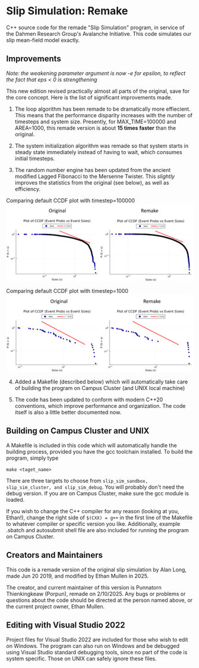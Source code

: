 # Slip Simulation: Remake

C++ source code for the remade "Slip Simulation" program, in service of the Dahmen Research Group's Avalanche Initiative.
This code simulates our slip mean-field model exactly.

## Improvements

_Note: the weakening parameter argument is now -e for epsilon, to reflect the fact that eps < 0 is strengthening_

This new edition revised practically almost all parts of the original, save for the core concept.
Here is the list of significant improvements made.

1) The loop algorithm has been remade to be dramatically more effiecient. This means that the performance disparity increases with
the number of timesteps and system size. Presently, for MAX_TIME=100000 and AREA=1000, this remade version is about **15 times faster** than the original.

2) The system initialization algorithm was remade so that system starts in steady state immediately instead of having to wait, which
consumes initial timesteps.

3) The random number engine has been updated from the ancient modified Lagged Fibonacci to the Mersenne Twister.
This *slightly* improves the statistics from the original (see below), as well as efficiency.

Comparing default CCDF plot with timestep=100000
![Preview](examples/showcase_1.png)

Comparing default CCDF plot with timestep=1000
![Preview](examples/showcase_2.png)

4) Added a Makefile (described below) which will automatically take care of building the program on Campus Cluster (and UNIX local machine)

5) The code has been updated to conform with modern C++20 conventions, which improve performance and organization. The code itself is also
a little better documented now.

## Building on Campus Cluster and UNIX

A Makefile is included in this code which will automatically handle the building process, provided you have the gcc toolchain installed.
To build the program, simply type
```
make <taget_name>
```
There are three targets to choose from `slip_sim_sandbox, slip_sim_cluster, and slip_sim_debug`. You will probably don't need the debug version.
If you are on Campus Cluster, make sure the gcc module is loaded.

If you wish to change the C++ compiler for any reason (looking at you, Ethan!), change the right side of `$(CXX) = g++`
in the first line of the Makefile to whatever compiler or specific version you like. Additionally, example .sbatch and autosubmit shell
file are also included for running the program on Campus Cluster.

## Creators and Maintainers

This code is a remade version of the original slip simulation by Alan Long, made Jun 20 2019, and modified by Ethan Mullen in 2025.

The creator, and current maintainer of this version is Punnatorn Thienkingkeaw (Porpun), remade on 2/10/2025.
Any bugs or problems or questions about the code should be directed at the person named above, or the current project owner, Ethan Mullen.

## Editing with Visual Studio 2022

Project files for Visual Studio 2022 are included for those who wish to edit on Windows. The program can also run on Windows and be debugged
using Visual Studio standard debugging tools, since no part of the code is system specific. Those on UNIX can safely ignore these files.
